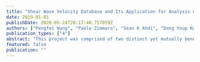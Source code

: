 ```yaml
---
title: "Shear Wave Velocity Database and Its Application for Analysis of Non-Ergodic Site Amplification Effects"
date: 2019-01-01
publishDate: 2020-05-24T20:17:40.757059Z
authors: ["Pengfei Wang", "Paolo Zimmaro", "Sean K Ahdi", "Dong Youp Kwak", "Jonathan P Stewart"]
publication_types: ["4"]
abstract: "This project was comprised of two distinct yet mutually beneficial tasks. The first was the establishment of a United States Community VS Profile Database (PDB). The second involved the use of that database to support ground motion studies that establish observation-based site response at ground motion recording stations and then seek to establish the degree to which it can be estimated using alternate prediction approaches. The development of the PDB has been, and continues as, a major multi-institutional effort to develop an open-access VS profile database for sites in the United States. The data described herein was collected from diverse sources that include consulting engineering reports from private industry, university research reports and other documents, federal open-file and similar reports, California state agency documents, and reports provided by electric utilities for selected sites. All data are strictly within the public domain, but much of it was for practical purposes inaccessible to most potential users. The VS data sources encompass a wide array of geophysical techniques, are presented in many different formats, and are accompanied by widely divergent supplementary data, including P-wave velocities, geotechnical logs and other data, and penetration test data. A relational database schema of sufficient breadth and flexibility was developed to accommodate this diverse data set. The data are digitized and otherwise prepared in the standardized format specified by the database schema. A web interface (www.uclageo.com/VPDB) was developed for data query, visualization, and download. This resource is anticipated to be useful to geotechnical engineers and engineering seismologists for diverse applications in research and industry practice. We derive non-ergodic site response for California sites using an expanded version of the NGA-West2 database. We then investigate the degree to which different site response analysis methods capture observations. An ergodic site term conditioned on time-averaged shear wave velocity in the upper 30 m of sites (VS30) and basin depth provides a baseline against which other models are compared. In this study, we have investigated two site-specific models: ground response analysis (GRA) and square root impedance (SRI) method. These analyses are performed for sites meeting certain data availability requirements pertaining to number of recorded events and availability of site-specific VS measurements from the PDB. We describe procedures developed to implement each approach, including protocols developed to assign unknown soil parameters. We describe a series of representative results for site with and without good fits of model predictions to observations. We compile results across sites to identify parameters that influence the effectiveness of ground response analyses and the epistemic uncertainty associated with different methods of site response prediction."
featured: false
publication: ""
---
```


